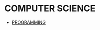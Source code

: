 # COMPUTER SCIENCE

- [PROGRAMMING](../../LEVEL-3/SCIENCE/COMPUTER-SCIENCE/PROGRAMMING.md) <!-- Coding -->

<!-- - [COMPUTER SCIENTISTS]() -->

<!-- - [BIG DATA]() -->

<!-- - [PROGRAMMERS]() -->

<!-- ### File Format -->

<!-- - [XML]() -->

<!-- ### Web Feed Format -->

<!-- - [RSS]() -->

<!-- ## Component-based engineering -->
<!-- ### Web Components -->
<!-- - [AMP] -->

<!-- # Development -->

<!-- - [DOCKER]() -->
<!-- - [KUBERNETES]() -->

<!-- ## Web Development -->

<!-- ## Accessibility -->

<!-- ## Performance -->

<!-- ## App Development -->

<!-- ## Accessibility -->

<!-- ## Alexa Skills -->

<!-- # Computer Game Development	 -->

<!-- # Programming Stacks -->

<!-- - [LAMP]() -->
<!-- - [MEAN]() -->
<!-- - [MERN]() -->
<!-- - [MEVN]()	 -->

<!-- # PROGRAMMING -->


<!-- - [SVG]() -->

<!-- # SVG -->

<!-- ## Syntax -->

<!-- - [ELEMENTS]() -->
<!-- - [ATTRIBUTES]() -->

<!-- ## Resources -->
<!-- https://en.wikipedia.org/wiki/SVG -->
<!-- https://www.w3schools.com/graphics/svg_intro.asp -->
<!-- https://www.codecademy.com/resources/docs/general/svg -->
<!-- https://developer.mozilla.org/en-US/docs/Web/SVG -->
<!-- https://marketplace.visualstudio.com/items?itemName=jock.svg -->

<!-- - [SQL]() -->

<!-- # SQL -->

<!-- ## Syntax -->

<!-- - [STATEMENTS]() -->
<!-- - [KEYWORDS]() -->

<!-- ## Resources -->
<!-- https://en.wikipedia.org/wiki/SQL -->
<!-- https://www.w3schools.com/sql/ -->
<!-- https://www.codecademy.com/learn/learn-sql -->
<!-- https://developer.mozilla.org/en-US/docs/Glossary/SQL -->

<!-- - [GRAPHQL]() -->

<!-- # GRAPHQL -->

<!-- ## Resources -->
<!-- https://graphql.org/ -->
<!-- https://en.wikipedia.org/wiki/GraphQL -->
<!-- https://www.codecademy.com/resources/docs/open-source/graphql -->

<!-- - [RUBY]() -->

<!-- ## Frameworks -->

<!-- - [RUBY ON RAILS]() -->

<!-- ## Static Site Generator -->

<!-- - [JEKYLL]() -->

<!-- - [P5JS]() -->
<!-- - [PROCESSING]() -->
<!-- - [ARDUINO]() -->

<!-- - [YAML]() -->

<!-- - [R]() -->
<!-- - [RUST]() -->
<!-- - [GO]() -->
<!-- - [JAVA]() -->
<!-- - [SWIFT]() -->

<!-- - [FLUTTER]() -->
<!-- - [C]() -->
<!-- - [C#]() -->
<!-- - [C++]() -->
<!-- - [VISUAL BASIC]()     -->
<!-- - [OBJECTIVE C]() -->



<!-- # APIs -->

<!-- - [REST API]() -->

<!-- - [POSTMAN]() -->

<!-- ## Web APIs -->

<!-- https://developer.mozilla.org/en-US/docs/Web/API -->
<!-- https://www.w3schools.com/js/js_api_intro.asp -->

<!-- ## eLearning  -->

<!-- - [SCORM]() -->
<!-- - [XAPI]() -->

<!-- - [WATSON]() -->
<!-- - [WATSON API]() -->

<!-- - [STRIPE]() -->
<!-- - [STRIPE API]() -->

<!-- - [JAVASCRIPT]() -->

<!-- - [WEBGL]() -->

<!-- # Databases -->

<!-- - [MONGODB]() -->
<!-- - [MYSQL]() -->
<!-- - [POSTGRESQL]() -->
<!-- - [INNODB]() -->
<!-- - [MARIADB]() -->
<!-- - [NOSQL]() -->

<!-- # Hosting Services -->

<!-- - [FIREBASE]() Firebase -->
<!-- - [SUPABASE]() Supabase -->


<!-- - [VERSION CONTROL SYSTEMS]() -->

<!-- # VERSION CONTROL SYSTEM -->

<!-- - [SVN]() -->

<!-- - [GIT]() -->

<!-- # GIT -->

<!-- ## Commands -->

<!-- https://www.atlassian.com/git/glossary -->

<!-- ## Extensions -->

<!-- - Git Large File Storage (LFS) -->

<!-- https://git-lfs.github.com/ -->

<!-- ## Internet Hosted Service -->

<!-- - [GITHUB]() -->

<!-- https://github.com/ -->
<!-- https://github.com/features/actions -->

<!-- ## Cloud-hosted development environment -->

<!-- - [CODESPACES]()  -->
<!-- * -->
<!-- - [GITPOD]() -->

<!-- - [GITLAB]() -->

<!-- https://about.gitlab.com/ -->

<!-- - [BITBUCKET]() -->

<!-- # BITBUCKET -->

<!-- https://bitbucket.org/product/ -->

<!-- - [PROTOCOLS]() -->

<!-- # PROTOCOLS -->

<!-- - [TCP]() -->
<!-- - [IP]() -->
<!-- - [DNS]() -->
<!-- - [HTTP]() -->
<!-- - [URL]() -->
<!-- - [URI]() -->
<!-- - [HTTPS]() -->
<!-- - [FTP]() -->
<!-- - [FTPS]() -->

<!-- # Lint / Linter -->

<!-- - [ESLINT]() -->

<!-- - [CODE EDITORS]() -->

<!-- - [ADOBE] -->
<!-- - [DREAMWEAVER] -->

<!-- - [JETBRAIN]() -->

<!-- - [VISUAL STUDIO CODE]() -->

<!-- ## Cloud-hosted development environment (which use a version of visual studio code) -->

<!-- - [CODESPACES]()  -->
<!-- * -->
<!-- - [GITPOD]() -->

<!-- ## Local Development -->

<!-- - [XAMP]() -->
<!-- - [MAMP]() -->

<!-- - [ATOM]() -->
<!-- - [SUBLIME TEXT]() -->

<!-- - [VIM]() -->

<!-- - [ONLINE CODE EDITORS]() -->
<!-- - [CODEPEN]() -->
<!-- - [JSFIDDLE]() -->



<!-- - [DOCUMENTATION]() -->

<!-- - [BLOGS]() -->
<!-- - [DEV.TO]() -->
<!-- - [HASHNODE]() -->

<!-- - [DEVELOPER CONFERENCES]() -->

<!-- - [AWS SUMMIT]() -->

<!-- - [DEVELOPMENT METHODOLOGIES]() -->

<!-- - [PROJECT MANAGEMENT]() -->

<!-- - [TOOLS]() -->
<!-- - [ATLASSIAN]() -->
<!-- - [TRELLO]() -->
<!-- - [JIRA]() -->
<!-- - [CONFLUENCE]() -->

<!-- - [AGILE]() -->
<!-- - [FRAMEWORKS]() -->
<!-- - [SCRUM]() -->
<!-- - [EXTREME PROGRAMMING]() -->

<!-- - [SOFTWARE ARCHITECTURE]() -->
<!-- - [MVC]()  -->
<!-- (Model-view-controller) -->
<!-- - [MVMM]()  -->
<!-- (Model-view-viewmodel) -->
<!-- - [MVP]()  -->
<!-- (Model-view-presenter) -->

<!-- - [ATOMIC DESIGN]() -->
<!-- - [BEM]()  -->
<!-- (Block, Element, Modifier) -->

<!-- - [DEVELOPMENT PRINCIPLES]() -->
<!-- - [DRY]()  -->
<!-- Dont Repeat Yourself -->
<!-- - [KISS]()  -->
<!-- Keep it Simple Stupid -->
<!-- - [OOP]()  -->
<!-- Object Oriented Programming -->
<!-- - [TDD]()  -->
<!-- Test Driven Programming -->

<!-- - [ELECTRONICS]() -->
<!-- - [COMPUTER TECHNICIAN]() -->

<!-- - [OPERATING SYSTEMS]() -->
<!-- - [LINUX]() -->
<!-- - [UBUNTU]() -->
<!-- - [MAC OS]() -->
<!-- - [WINDOWS]() -->

<!-- - [ARTIFICIAL INTELLIGENCE]() -->

<!-- - [MACHINE LEARNING]() -->
<!-- - [DEEP LEARNING]() -->
<!-- - [NATURAL LANGUAGE PROCESSING]() -->
<!-- - [SPEECH]() -->
<!-- - [SPEECH TO TEXT]() -->
<!-- - [TEXT TO SPEECH]() -->
<!-- - [EXPERT SYSTEMS]() -->
<!-- - [PLANNING, SCHEDULING & OPTIMIZATION]() -->
<!-- - [ROBOTICS]() -->
<!-- - [VISION]() -->
<!-- - [IMAGE RECOGNITION]() -->
<!-- - [MACHINE VISION]() -->

<!-- - [CHATBOTS]() -->

<!-- - [MAC TERMINAL]() -->
<!-- - [WINDOWS COMMAND LINE]() -->

<!-- - [NETWORKING]() -->
<!-- - [PEER-TO-PEER]() -->
<!-- - [DISTRIBUTED LEDGER]() -->
<!-- - [BLOCKCHAIN]() -->

<!-- - [CLOUD COMPUTING]() -->
<!-- - [AWS]() -->
<!-- - [GOOGLE CLOUD]() -->

<!-- - [CURL]()  -->
<!-- cURL -->

<!-- - [CPANEL]()  -->
<!-- web hosting control panel software -->

<!-- - [VIRTUAL MACHINES]()  -->
<!-- Virtual Machines (VM)  -->

<!-- - [VIRTUALBOX]() -->

<!-- - [GAME DESIGNERS]() -->
<!-- - [GAME ENGINES]() -->
<!-- - [UNITY]() -->
<!-- - [UNREAL ENGINE]() -->
<!-- - [VERSIONS]() -->
<!-- - [UNREAL ENGINE 4]() -->
<!-- - [UNREAL ENGINE 5]() -->

<!-- - [3D] -->

<!-- - [AUTODESK, 3DS MAX]()  -->
<!-- formerly 3D Studio and 3D Studio Max -->
<!-- - [AUTODESK, MAYA]() -->